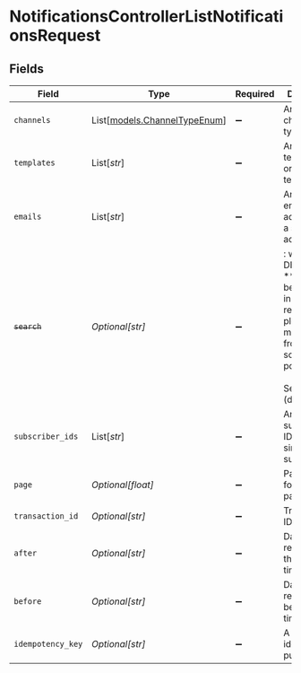# NotificationsControllerListNotificationsRequest


## Fields

| Field                                                                                                                                             | Type                                                                                                                                              | Required                                                                                                                                          | Description                                                                                                                                       |
| ------------------------------------------------------------------------------------------------------------------------------------------------- | ------------------------------------------------------------------------------------------------------------------------------------------------- | ------------------------------------------------------------------------------------------------------------------------------------------------- | ------------------------------------------------------------------------------------------------------------------------------------------------- |
| `channels`                                                                                                                                        | List[[models.ChannelTypeEnum](../models/channeltypeenum.md)]                                                                                      | :heavy_minus_sign:                                                                                                                                | Array of channel types                                                                                                                            |
| `templates`                                                                                                                                       | List[*str*]                                                                                                                                       | :heavy_minus_sign:                                                                                                                                | Array of template IDs or a single template ID                                                                                                     |
| `emails`                                                                                                                                          | List[*str*]                                                                                                                                       | :heavy_minus_sign:                                                                                                                                | Array of email addresses or a single email address                                                                                                |
| ~~`search`~~                                                                                                                                      | *Optional[str]*                                                                                                                                   | :heavy_minus_sign:                                                                                                                                | : warning: ** DEPRECATED **: This will be removed in a future release, please migrate away from it as soon as possible.<br/><br/>Search term (deprecated) |
| `subscriber_ids`                                                                                                                                  | List[*str*]                                                                                                                                       | :heavy_minus_sign:                                                                                                                                | Array of subscriber IDs or a single subscriber ID                                                                                                 |
| `page`                                                                                                                                            | *Optional[float]*                                                                                                                                 | :heavy_minus_sign:                                                                                                                                | Page number for pagination                                                                                                                        |
| `transaction_id`                                                                                                                                  | *Optional[str]*                                                                                                                                   | :heavy_minus_sign:                                                                                                                                | Transaction ID for filtering                                                                                                                      |
| `after`                                                                                                                                           | *Optional[str]*                                                                                                                                   | :heavy_minus_sign:                                                                                                                                | Date filter for records after this timestamp                                                                                                      |
| `before`                                                                                                                                          | *Optional[str]*                                                                                                                                   | :heavy_minus_sign:                                                                                                                                | Date filter for records before this timestamp                                                                                                     |
| `idempotency_key`                                                                                                                                 | *Optional[str]*                                                                                                                                   | :heavy_minus_sign:                                                                                                                                | A header for idempotency purposes                                                                                                                 |